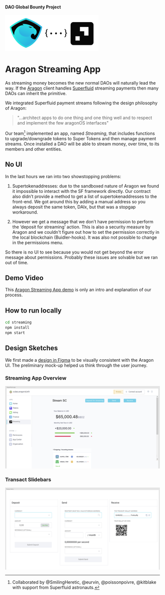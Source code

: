 #### DAO Global Bounty Project

![Aragon-Superfluid logos](assets/Aragon-Superfluid304x117.png)
# Aragon Streaming App

As streaming money becomes the new normal DAOs will naturally lead the way. If the [Aragon](https://aragon.org/) client handles [Superfluid](https://superfluid.finance/) streaming payments then many DAOs can inherit the primitive.

We integrated Superfluid payment streams following the design philosophy of Aragon:
> "...architect apps to do one thing and one thing well and to respect and implement the few aragonOS interfaces"

Our team[^0] implemented an app, named *Streaming*, that includes functions to upgrade/downgrade tokens to Super Tokens and then manage payment streams. Once installed a DAO will be able to stream money, over time, to its members and other entities.

## No UI

In the last hours we ran into two showstopping problems:

1. Supertokenaddresses: due to the sandboxed nature of Aragon we found it impossible to interact with the SF framework directly. Our contract also didn’t provide a method to get a list of supertokenaddresses to the front-end. We got around this by adding a manual address so you always deposit the same token, DAIx, but that was a stopgap workaround.

2. However we get a message that we don’t have permission to perform the ‘deposit for streaming’ action. This is also a security measure by Aragon and we couldn't figure out how to set the permission correctly in the local blockchain (Buidler-hooks). It was also not possible to change in the permissions menu.

So there is no UI to see because you would not get beyond the error message about permissions. Probably these issues are solvable but we ran out of time.

## Demo Video
This [Aragon Streaming App demo](https://youtu.be/DraGMAAQu6g) is only an intro and explanation of our process.

## How to run locally

```sh
cd streaming
npm install
npm start
```

## Design Sketches

We first made a [design in Figma](https://www.figma.com/file/PBHpbJMYFHCrUeRCWrEHQo/Aragon-DAO-%2B-Super-app?node-id=8%3A2) to be visually consistent with the Aragon UI. The preliminary mock-up helped us think through the user journey.

### Streaming App Overview
![Streaming App Overview](assets/FigmaAppOverview.png)

### Transact Slidebars
![Sliding Sidebars](assets/FigmaSidebars.png)

[^0]: Collaborated by @SmilingHeretic, @eurvin, @poissonpoivre, @kitblake with support from Superfluid astronauts.
